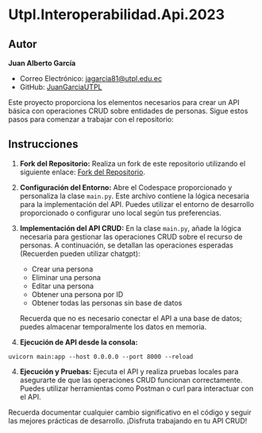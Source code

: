 # Utpl.Interoperabilidad.Api.2023

## Autor

**Juan Alberto García**
- Correo Electrónico: [jagarcia81@utpl.edu.ec](mailto:jagarcia81@utpl.edu.ec)
- GitHub: [JuanGarciaUTPL](https://github.com/JuanGarciaUTPL)

Este proyecto proporciona los elementos necesarios para crear un API básica con operaciones CRUD sobre entidades de personas. Sigue estos pasos para comenzar a trabajar con el repositorio:

## Instrucciones

1. **Fork del Repositorio:**
   Realiza un fork de este repositorio utilizando el siguiente enlace: [Fork del Repositorio](https://docs.github.com/es/get-started/quickstart/fork-a-repo).

2. **Configuración del Entorno:**
   Abre el Codespace proporcionado y personaliza la clase `main.py`. Este archivo contiene la lógica necesaria para la implementación del API. Puedes utilizar el entorno de desarrollo proporcionado o configurar uno local según tus preferencias.

3. **Implementación del API CRUD:**
   En la clase `main.py`, añade la lógica necesaria para gestionar las operaciones CRUD sobre el recurso de personas. A continuación, se detallan las operaciones esperadas (Recuerden pueden utilizar chatgpt):

   - Crear una persona
   - Eliminar una persona
   - Editar una persona
   - Obtener una persona por ID
   - Obtener todas las personas sin base de datos

   Recuerda que no es necesario conectar el API a una base de datos; puedes almacenar temporalmente los datos en memoria.
3. **Ejecución de API desde la consola:**
```console
uvicorn main:app --host 0.0.0.0 --port 8000 --reload
```


4. **Ejecución y Pruebas:**
   Ejecuta el API y realiza pruebas locales para asegurarte de que las operaciones CRUD funcionan correctamente. Puedes utilizar herramientas como Postman o curl para interactuar con el API.


Recuerda documentar cualquier cambio significativo en el código y seguir las mejores prácticas de desarrollo. ¡Disfruta trabajando en tu API CRUD!
